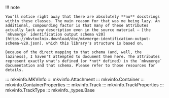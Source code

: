 !!! note

    You'll notice right away that there are absolutely **no** docstrings within these classes. The main reason for that was me being lazy. An additional, compounding factor is that many of these attributes actually lack any description even in the source material – [the `mkvmerge` identification output schema v20](https://mkvtoolnix.download/doc/mkvmerge-identification-output-schema-v20.json), which this library's structure is based on.

    Because of the direct mapping to that schema (and, well, the laziness), I haven't attempted to document them here. The attributes represent exactly what's defined (or *not* defined) in the `mkvmerge` documentation and that schema. Please refer to those resources for details.

::: mkvinfo.MKVInfo
::: mkvinfo.Attachment
::: mkvinfo.Container
::: mkvinfo.ContainerProperties
::: mkvinfo.Track
::: mkvinfo.TrackProperties
::: mkvinfo.TrackType
::: mkvinfo._types.Base